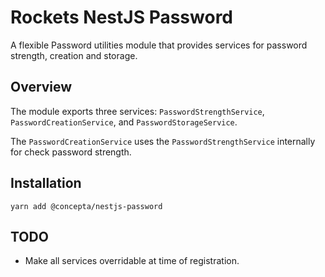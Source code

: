 # Rockets NestJS Password

A flexible Password utilities module that provides services for password strength, creation and storage.

## Overview

The module exports three services: `PasswordStrengthService`, `PasswordCreationService`, and `PasswordStorageService`.

The `PasswordCreationService` uses the `PasswordStrengthService` internally for check password strength.

## Installation

`yarn add @concepta/nestjs-password`

## TODO

*   Make all services overridable at time of registration.
